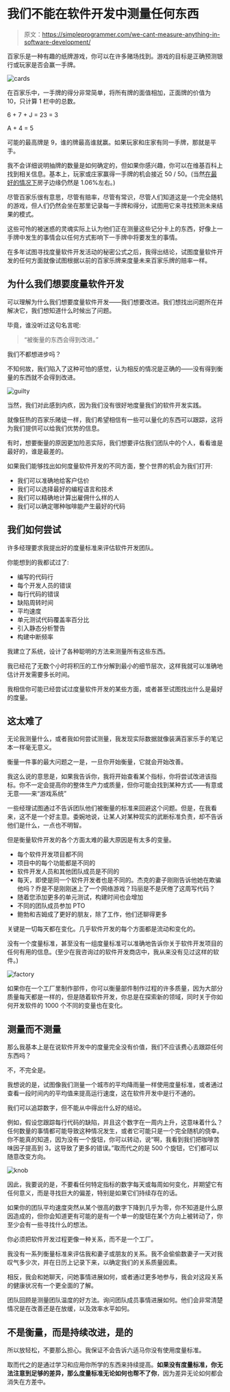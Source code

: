 # 我们不能在软件开发中测量任何东西

> 原文：<https://simpleprogrammer.com/we-cant-measure-anything-in-software-development/>

百家乐是一种有趣的纸牌游戏，你可以在许多赌场找到。游戏的目标是正确预测银行或玩家是否会赢一手牌。



![cards](img/471eaae7fe7fe8ce5859d34e37c92d82.png "cards")



在百家乐中，一手牌的得分非常简单，将所有牌的面值相加，正面牌的价值为 10，只计算 1 栏中的总数。

6 + 7 + J = 23 = 3

A + 4 = 5

可能的最高牌是 9，谁的牌最高谁就赢。如果玩家和庄家有同一手牌，那就是平手。

我不会详细说明抽牌的数量是如何确定的，但如果你感兴趣，你可以在维基百科上找到相关信息。基本上，玩家或庄家赢得一手牌的机会接近 50 / 50。(当然[在最好的情况下](http://wizardofodds.com/games/baccarat/)房子边缘仍然是 1.06%左右。)

尽管百家乐很有意思，尽管有赔率，尽管有常识，尽管人们知道这是一个完全随机的游戏，但人们仍然会坐在那里记录每一手牌和得分，试图用它来寻找预测未来结果的模式。

这些可怜的被迷惑的灵魂实际上认为他们正在测量这些记分卡上的东西，好像上一手牌中发生的事情会以任何方式影响下一手牌中将要发生的事情。

在多年试图寻找度量软件开发活动的秘密公式之后，我得出结论，试图度量软件开发的任何方面就像试图根据以前的百家乐牌来度量未来百家乐牌的赔率一样。

## 为什么我们想要度量软件开发

可以理解为什么我们想要度量软件开发——我们想要改进。我们想找出问题所在并解决它，我们想知道什么时候出了问题。

毕竟，谁没听过这句名言呢:

> “被衡量的东西会得到改进。”

我们不都想进步吗？

不知何故，我们陷入了这种可怕的感觉，认为相反的情况是正确的——没有得到衡量的东西就不会得到改进。



![guilty](img/b62183c6331709488ffc1390740f064f.png "guilty")



当然，我们对此感到内疚，因为我们没有很好地度量我们的软件开发实践。

就像狂热的百家乐赌徒一样，我们希望相信有一些可以量化的东西可以跟踪，这将为我们提供可以给我们优势的信息。

有时，想要衡量的原因更加险恶实际，我们想要评估我们团队中的个人，看看谁是最好的，谁是最差的。

如果我们能够找出如何度量软件开发的不同方面，整个世界的机会为我们打开:

*   我们可以准确地给客户估价
*   我们可以选择最好的编程语言和技术
*   我们可以精确地计算出雇佣什么样的人
*   我们可以确定哪种咖啡能产生最好的代码

## 我们如何尝试

许多经理要求我提出好的度量标准来评估软件开发团队。

你能想到的我都试过了:

*   编写的代码行
*   每个开发人员的错误
*   每行代码的错误
*   缺陷周转时间
*   平均速度
*   单元测试代码覆盖率百分比
*   引入静态分析警告
*   构建中断频率

我建立了系统，设计了各种聪明的方法来测量所有这些东西。

我已经花了无数个小时将积压的工作分解到最小的细节层次，这样我就可以准确地估计开发需要多长时间。

我相信你可能已经尝试过度量软件开发的某些方面，或者甚至试图找出什么是最好的度量。

## 这太难了

无论我测量什么，或者我如何尝试测量，我发现实际数据就像装满百家乐手的笔记本一样毫无意义。

衡量一件事的最大问题之一是，一旦你开始衡量，它就会开始改善。

我这么说的意思是，如果我告诉你，我将开始查看某个指标，你将尝试改进该指标。你不一定会提高你的整体生产力或质量，但你可能会找到某种方式——有意或无意——来“游戏系统”

一些经理试图通过不告诉团队他们被衡量的标准来回避这个问题。但是，在我看来，这不是一个好主意。委婉地说，让某人对某种现实的武断标准负责，却不告诉他们是什么，一点也不明智。

但是衡量软件开发的各个方面太难的最大原因是有太多的变量。

*   每个软件开发项目都不同
*   项目中的每个功能都是不同的
*   软件开发人员和其他团队成员是不同的
*   每天，即使是同一个软件开发者也是不同的。杰克的妻子刚刚告诉他她在欺骗他吗？乔是不是刚刚迷上了一个网络游戏？玛丽是不是厌倦了这周写代码？
*   随着您添加更多的单元测试，构建时间也会增加
*   不同的团队成员参加 PTO
*   鲍勃和吉姆成了更好的朋友，除了工作，他们还聊得更多

关键是一切每天都在变化。几乎软件开发的每个方面都是流动和变化的。

没有一个度量标准，甚至没有一组度量标准可以准确地告诉你关于软件开发项目的任何有用的信息。(至少在我咨询过的软件开发商店中，我从来没有见过这样的软件。)



![factory](img/8248d71fc18c4c7503bd7c50c8f53e07.png "factory")



如果你在一个工厂里制作部件，你可以衡量部件制作过程的许多质量，因为大部分质量每天都是一样的，但是随着软件开发，你总是在探索新的领域，同时关于你如何开发软件的 1000 个不同的变量也在变化。

## 测量而不测量

那么我基本上是在说软件开发中的度量完全没有价值，我们不应该费心去跟踪任何东西吗？

不，不完全是。

我想说的是，试图像我们测量一个城市的平均降雨量一样使用度量标准，或者通过查看一段时间内的平均值来提高运行速度，这在软件开发中是行不通的。

我们可以追踪数字，但不能从中得出什么好的结论。

例如，假设您跟踪每行代码的缺陷，并且这个数字在一周内上升，这意味着什么？任何数量的事情都可能导致这种情况发生，或者它可能只是一个完全随机的侥幸。你不能真的知道，因为没有一个旋钮，你可以转动，说“啊，我看到我们把咖啡苦味因子提高到 3，这导致了更多的错误。”取而代之的是 500 个旋钮，它们都可以随意改变方向。



![knob](img/ec1fd64bbdcdad9dd068e3b73ca7bdc2.png "knob")



因此，我要说的是，不要看任何特定指标的数字每天或每周如何变化，并期望它有任何意义，而是寻找巨大的偏差，特别是如果它们持续存在的话。

如果你的团队平均速度突然从某个很高的数字下降到几乎为零，你不知道是什么原因造成的，但你会知道更有可能的是有一个单一的旋钮在某个方向上被转动了，你至少会有一些寻找什么的想法。

你必须把软件开发过程更像一种关系，而不是一个工厂。

我没有一系列衡量标准来评估我和妻子或朋友的关系。我不会偷偷数妻子一天对我叹气多少次，并在日历上记录下来，以确定我们的关系质量因素。

相反，我会和她聊天，问她事情进展如何，或者通过更多地参与，我会对这段关系的健康状况有一个更全面的了解。

团队回顾是测量团队温度的好方法。询问团队成员事情进展如何。他们会非常清楚情况是在改善还是在放缓，以及效率水平如何。

## 不是衡量，而是持续改进，是的

所以放轻松，不要那么担心。我保证不会告诉六适马你没有使用度量标准。

取而代之的是通过学习和应用你所学的东西来持续提高。**如果没有度量标准，你无法注意到足够的差异，那么度量标准无论如何也帮不了你**，因为差异无论如何都会消失在方差中。